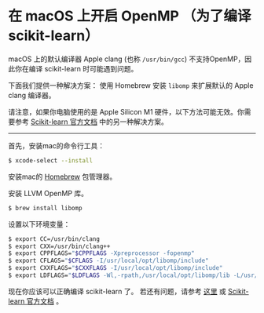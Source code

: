 # 在 macOS 上开启 OpenMP （为了编译scikit-learn）

macOS 上的默认编译器 Apple clang (也称 `/usr/bin/gcc`) 不支持OpenMP，因此你在编译 scikit-learn 时可能遇到问题。

下面我们提供一种解决方案： 使用 Homebrew 安装 `libomp` 来扩展默认的 Apple clang 编译器。 

请注意，如果你电脑使用的是 Apple Silicon M1 硬件，以下方法可能无效。你需要参考 [Scikit-learn 官方文档](https://scikit-learn.org/dev/developers/advanced_installation.html#mac-osx) 中的另一种解决方案。



----

首先，安装mac的命令行工具：

```bash
$ xcode-select --install 
```

安装mac的 [Homebrew](https://brew.sh) 包管理器。

安装 LLVM OpenMP 库。 

```bash
$ brew install libomp
```

设置以下环境变量：


```bash
$ export CC=/usr/bin/clang
$ export CXX=/usr/bin/clang++
$ export CPPFLAGS="$CPPFLAGS -Xpreprocessor -fopenmp"
$ export CFLAGS="$CFLAGS -I/usr/local/opt/libomp/include"
$ export CXXFLAGS="$CXXFLAGS -I/usr/local/opt/libomp/include"
$ export LDFLAGS="$LDFLAGS -Wl,-rpath,/usr/local/opt/libomp/lib -L/usr/local/opt/libomp/lib -lomp"
```


现在你应该可以正确编译 scikit-learn 了。
若还有问题，请参考 [这里](https://github.com/scikit-learn/scikit-learn/issues/13371) 或 [Scikit-learn 官方文档](https://scikit-learn.org/dev/developers/advanced_installation.html#mac-osx) 。
